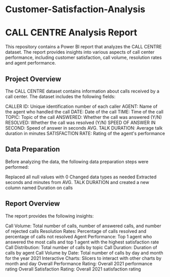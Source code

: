 # Customer-Satisfaction-Analysis

# CALL CENTRE Analysis Report

This repository contains a Power BI report that analyzes the CALL CENTRE dataset. The report provides insights into various aspects of call center performance, including customer satisfaction, call volume, resolution rates and agent performance.

## Project Overview

The CALL CENTRE dataset contains information about calls received by a call center. The dataset includes the following fields:

CALLER ID: Unique identification number of each caller
AGENT: Name of the agent who handled the call
DATE: Date of the call
TIME: Time of the call
TOPIC: Topic of the call
ANSWERED: Whether the call was answered (Y/N)
RESOLVED: Whether the call was resolved (Y/N)
SPEED OF ANSWER IN SECOND: Speed of answer in seconds
AVG. TALK DURATION: Average talk duration in minutes
SATISFACTION RATE: Rating of the agent's performance
## Data Preparation

Before analyzing the data, the following data preparation steps were performed:

Replaced all null values with 0
Changed data types as needed
Extracted seconds and minutes from AVG. TALK DURATION and created a new column named Duration on calls
## Report Overview

The report provides the following insights:

Call Volume: Total number of calls, number of answered calls, and number of rejected calls
Resolution Rates: Percentage of calls resolved and percentage of calls not resolved
Agent Performance: Top 1 agent who answered the most calls and top 1 agent with the highest satisfaction rate
Call Distribution: Total number of calls by topic
Call Duration: Duration of calls by agent
Call Volume by Date: Total number of calls by day and month for the year 2021
Interactive Charts: Slicers to interact with other charts by month and day
Overall Performance Rating: Overall 2021 performance rating
Overall Satisfaction Rating: Overall 2021 satisfaction rating

